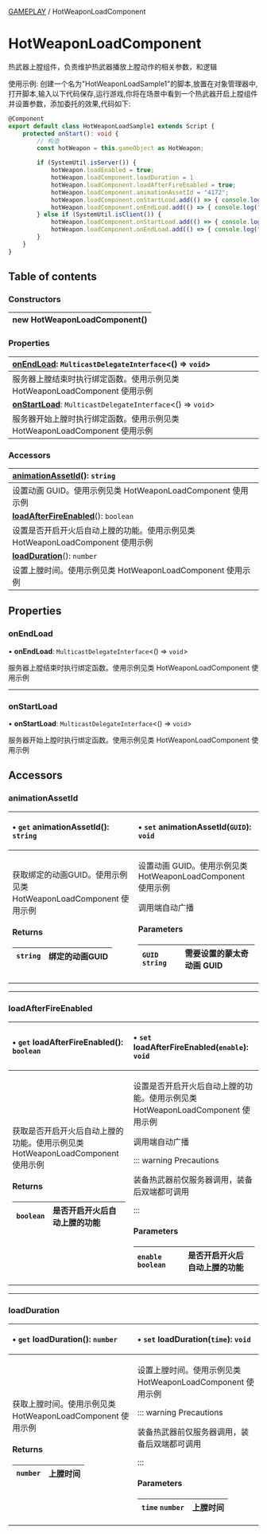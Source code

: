 [GAMEPLAY](../groups/Core.GAMEPLAY.md) / HotWeaponLoadComponent

# HotWeaponLoadComponent <Badge type="tip" text="Class" /> <Score text="HotWeaponLoadComponent" />

<p class="content-big"> 热武器上膛组件，负责维护热武器播放上膛动作的相关参数，和逻辑 </p>

<p style="font-size: 14px;"> 使用示例: 创建一个名为"HotWeaponLoadSample1"的脚本,放置在对象管理器中,打开脚本,输入以下代码保存,运行游戏,你将在场景中看到一个热武器开启上膛组件并设置参数，添加委托的效果,代码如下: </p>

```ts
@Component
export default class HotWeaponLoadSample1 extends Script {
    protected onStart(): void {
        // 构造
        const hotWeapon = this.gameObject as HotWeapon;

        if (SystemUtil.isServer()) {
            hotWeapon.loadEnabled = true;
            hotWeapon.loadComponent.loadDuration = 1
            hotWeapon.loadComponent.loadAfterFireEnabled = true;
            hotWeapon.loadComponent.animationAssetId = "4172";
            hotWeapon.loadComponent.onStartLoad.add(() => { console.log("loadComponent.onStartLoad Server") });
            hotWeapon.loadComponent.onEndLoad.add(() => { console.log("loadComponent.onEndLoad Server") });
        } else if (SystemUtil.isClient()) {
            hotWeapon.loadComponent.onStartLoad.add(() => { console.log("loadComponent.onStartLoad Client") });
            hotWeapon.loadComponent.onEndLoad.add(() => { console.log("loadComponent.onEndLoad Client") });
        }
    }
}
```

## Table of contents

### Constructors <Score text="Constructors" /> 
| **new HotWeaponLoadComponent**()  |
| :----- |

### Properties <Score text="Properties" /> 
| **[onEndLoad](mw.HotWeaponLoadComponent.md#onendload)**: `MulticastDelegateInterface`<() => `void`\>  |
| :-----|
| 服务器上膛结束时执行绑定函数。使用示例见类 HotWeaponLoadComponent 使用示例|
| **[onStartLoad](mw.HotWeaponLoadComponent.md#onstartload)**: `MulticastDelegateInterface`<() => `void`\>  |
| 服务器开始上膛时执行绑定函数。使用示例见类 HotWeaponLoadComponent 使用示例|

### Accessors <Score text="Accessors" /> 
| **[animationAssetId](mw.HotWeaponLoadComponent.md#animationassetid)**(): `string`  |
| :-----|
| 设置动画 GUID。使用示例见类 HotWeaponLoadComponent 使用示例|
| **[loadAfterFireEnabled](mw.HotWeaponLoadComponent.md#loadafterfireenabled)**(): `boolean`  |
| 设置是否开启开火后自动上膛的功能。使用示例见类 HotWeaponLoadComponent 使用示例|
| **[loadDuration](mw.HotWeaponLoadComponent.md#loadduration)**(): `number`  |
| 设置上膛时间。使用示例见类 HotWeaponLoadComponent 使用示例|

## Properties

### onEndLoad <Score text="onEndLoad" /> 

• **onEndLoad**: `MulticastDelegateInterface`<() => `void`\>

服务器上膛结束时执行绑定函数。使用示例见类 HotWeaponLoadComponent 使用示例

___

### onStartLoad <Score text="onStartLoad" /> 

• **onStartLoad**: `MulticastDelegateInterface`<() => `void`\>

服务器开始上膛时执行绑定函数。使用示例见类 HotWeaponLoadComponent 使用示例

## Accessors

### animationAssetId <Score text="animationAssetId" /> 

<table class="get-set-table">
<thead><tr>
<th style="text-align: left">

• `get` **animationAssetId**(): `string` 

</th>
<th style="text-align: left">

• `set` **animationAssetId**(`GUID`): `void` <Badge type="tip" text="other" />

</th>
</tr></thead>
<tbody><tr>
<td style="text-align: left">


获取绑定的动画GUID。使用示例见类 HotWeaponLoadComponent 使用示例


#### Returns

| `string` | 绑定的动画GUID |
| :------ | :------ |


</td>
<td style="text-align: left">


设置动画 GUID。使用示例见类 HotWeaponLoadComponent 使用示例

调用端自动广播

#### Parameters

| `GUID` `string` |  需要设置的蒙太奇动画 GUID |
| :------ | :------ |



</td>
</tr></tbody>
</table>

___

### loadAfterFireEnabled <Score text="loadAfterFireEnabled" /> 

<table class="get-set-table">
<thead><tr>
<th style="text-align: left">

• `get` **loadAfterFireEnabled**(): `boolean` 

</th>
<th style="text-align: left">

• `set` **loadAfterFireEnabled**(`enable`): `void` <Badge type="tip" text="other" />

</th>
</tr></thead>
<tbody><tr>
<td style="text-align: left">


获取是否开启开火后自动上膛的功能。使用示例见类 HotWeaponLoadComponent 使用示例


#### Returns

| `boolean` | 是否开启开火后自动上膛的功能 |
| :------ | :------ |


</td>
<td style="text-align: left">


设置是否开启开火后自动上膛的功能。使用示例见类 HotWeaponLoadComponent 使用示例

调用端自动广播

::: warning Precautions

装备热武器前仅服务器调用，装备后双端都可调用

:::

#### Parameters

| `enable` `boolean` |  是否开启开火后自动上膛的功能 |
| :------ | :------ |



</td>
</tr></tbody>
</table>

___

### loadDuration <Score text="loadDuration" /> 

<table class="get-set-table">
<thead><tr>
<th style="text-align: left">

• `get` **loadDuration**(): `number` 

</th>
<th style="text-align: left">

• `set` **loadDuration**(`time`): `void` 

</th>
</tr></thead>
<tbody><tr>
<td style="text-align: left">


获取上膛时间。使用示例见类 HotWeaponLoadComponent 使用示例


#### Returns

| `number` | 上膛时间 |
| :------ | :------ |


</td>
<td style="text-align: left">


设置上膛时间。使用示例见类 HotWeaponLoadComponent 使用示例


::: warning Precautions

装备热武器前仅服务器调用，装备后双端都可调用

:::

#### Parameters

| `time` `number` |  上膛时间 |
| :------ | :------ |


</td>
</tr></tbody>
</table>

